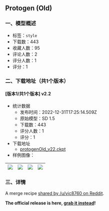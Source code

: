 ## Protogen (Old)
### 一、模型概述

- 标签：`style`
- 下载数：443
- 收藏人数：95
- 评论人数：2
- 评分人数：1
- 评分：1

### 二、下载地址（共1个版本）

#### [版本1/共1个版本] v2.2

- 统计数据
  - 发布时间：2022-12-31T17:25:14.509Z
  - 原始模型：SD 1.5
  - 下载数：443
  - 评分人数：1
  - 评分：1
- 下载地址
  - [protogenOld_v22.ckpt](https://civitai.com/api/download/models/3937)
- 样例图像：

| <img src="https://image.civitai.com/xG1nkqKTMzGDvpLrqFT7WA/9027b71e-4b8c-4aa1-3c70-efbd53775500/width=450/24917.jpeg" /> | <img src="https://image.civitai.com/xG1nkqKTMzGDvpLrqFT7WA/87e5dd93-fe90-4e80-781a-d82c64c5ec00/width=450/24923.jpeg" /> | <img src="https://image.civitai.com/xG1nkqKTMzGDvpLrqFT7WA/159ca554-68f2-4b35-2014-e20964770c00/width=450/24922.jpeg" /> | <img src="https://image.civitai.com/xG1nkqKTMzGDvpLrqFT7WA/2a9f4f38-0d46-4141-98bf-98e740107e00/width=450/24921.jpeg" /> |
| ---- | ---- | ---- | ---- |


### 三、详情
<p>A merge recipe <a target="_blank" rel="ugc" href="https://www.reddit.com/r/StableDiffusion/comments/zzqm93/protogen_v22_is_built_against_elldrethslucidmix/">shared by /u/vic8760 on Reddit</a>.</p><p><strong>The official release is here, </strong><a rel="ugc" href="https://civitai.com/models/3627/protogen-v22-official-release"><strong>grab it instead</strong></a><strong>!</strong></p>